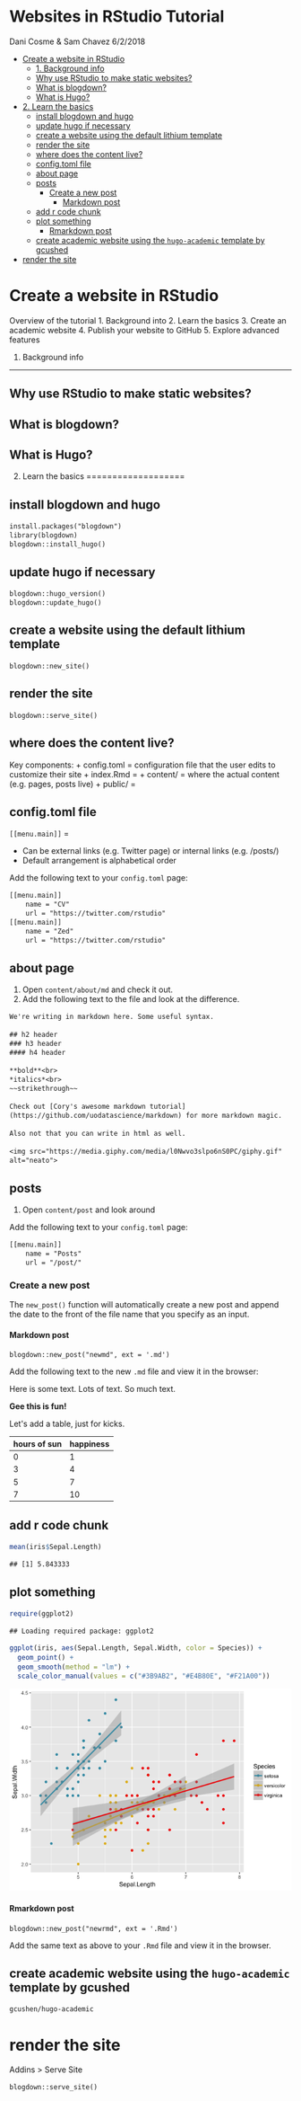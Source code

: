 Websites in RStudio Tutorial
================
Dani Cosme & Sam Chavez
6/2/2018

-   [Create a website in RStudio](#create-a-website-in-rstudio)
    -   [1. Background info](#background-info)
    -   [Why use RStudio to make static websites?](#why-use-rstudio-to-make-static-websites)
    -   [What is blogdown?](#what-is-blogdown)
    -   [What is Hugo?](#what-is-hugo)
-   [2. Learn the basics](#learn-the-basics)
    -   [install blogdown and hugo](#install-blogdown-and-hugo)
    -   [update hugo if necessary](#update-hugo-if-necessary)
    -   [create a website using the default lithium template](#create-a-website-using-the-default-lithium-template)
    -   [render the site](#render-the-site)
    -   [where does the content live?](#where-does-the-content-live)
    -   [config.toml file](#config.toml-file)
    -   [about page](#about-page)
    -   [posts](#posts)
        -   [Create a new post](#create-a-new-post)
            -   [Markdown post](#markdown-post)
    -   [add r code chunk](#add-r-code-chunk)
    -   [plot something](#plot-something)
        -   [Rmarkdown post](#rmarkdown-post)
    -   [create academic website using the `hugo-academic` template by gcushed](#create-academic-website-using-the-hugo-academic-template-by-gcushed)
-   [render the site](#render-the-site-1)

Create a website in RStudio
===========================

Overview of the tutorial 1. Background into 2. Learn the basics 3. Create an academic website 4. Publish your website to GitHub 5. Explore advanced features

1. Background info
------------------

Why use RStudio to make static websites?
----------------------------------------

What is blogdown?
-----------------

What is Hugo?
-------------

2. Learn the basics
===================

install blogdown and hugo
-------------------------

    install.packages("blogdown")
    library(blogdown)
    blogdown::install_hugo()

update hugo if necessary
------------------------

    blogdown::hugo_version() 
    blogdown::update_hugo()

create a website using the default lithium template
---------------------------------------------------

    blogdown::new_site()

render the site
---------------

    blogdown::serve_site()

where does the content live?
----------------------------

Key components: + config.toml = configuration file that the user edits to customize their site + index.Rmd = + content/ = where the actual content (e.g. pages, posts live) + public/ =

config.toml file
----------------

`[[menu.main]]` =

-   Can be external links (e.g. Twitter page) or internal links (e.g. /posts/)
-   Default arrangement is alphabetical order

Add the following text to your `config.toml` page:

    [[menu.main]]
        name = "CV"
        url = "https://twitter.com/rstudio"
    [[menu.main]]
        name = "Zed"
        url = "https://twitter.com/rstudio"

about page
----------

1.  Open `content/about/md` and check it out.
2.  Add the following text to the file and look at the difference.

<!-- -->

    We're writing in markdown here. Some useful syntax.

    ## h2 header
    ### h3 header
    #### h4 header

    **bold**<br>
    *italics*<br>
    ~~strikethrough~~

    Check out [Cory's awesome markdown tutorial](https://github.com/uodatascience/markdown) for more markdown magic.

    Also not that you can write in html as well.

    <img src="https://media.giphy.com/media/l0Nwvo3slpo6nS0PC/giphy.gif" alt="neato">

posts
-----

1.  Open `content/post` and look around

Add the following text to your `config.toml` page:

    [[menu.main]]
        name = "Posts"
        url = "/post/"

### Create a new post

The `new_post()` function will automatically create a new post and append the date to the front of the file name that you specify as an input.

#### Markdown post

    blogdown::new_post("newmd", ext = '.md')

Add the following text to the new `.md` file and view it in the browser:

Here is some text. Lots of text. So much text.

**Gee this is fun!**

Let's add a table, just for kicks.

| hours of sun | happiness |
|--------------|-----------|
| 0            | 1         |
| 3            | 4         |
| 5            | 7         |
| 7            | 10        |

add r code chunk
----------------

``` r
mean(iris$Sepal.Length)
```

    ## [1] 5.843333

plot something
--------------

``` r
require(ggplot2)
```

    ## Loading required package: ggplot2

``` r
ggplot(iris, aes(Sepal.Length, Sepal.Width, color = Species)) +
  geom_point() +
  geom_smooth(method = "lm") + 
  scale_color_manual(values = c("#3B9AB2", "#E4B80E", "#F21A00"))
```

![](tutorial_files/figure-markdown_github-ascii_identifiers/unnamed-chunk-2-1.png)

#### Rmarkdown post

    blogdown::new_post("newrmd", ext = '.Rmd')

Add the same text as above to your `.Rmd` file and view it in the browser.

create academic website using the `hugo-academic` template by gcushed
---------------------------------------------------------------------

    gcushen/hugo-academic

render the site
===============

Addins &gt; Serve Site

    blogdown::serve_site()
